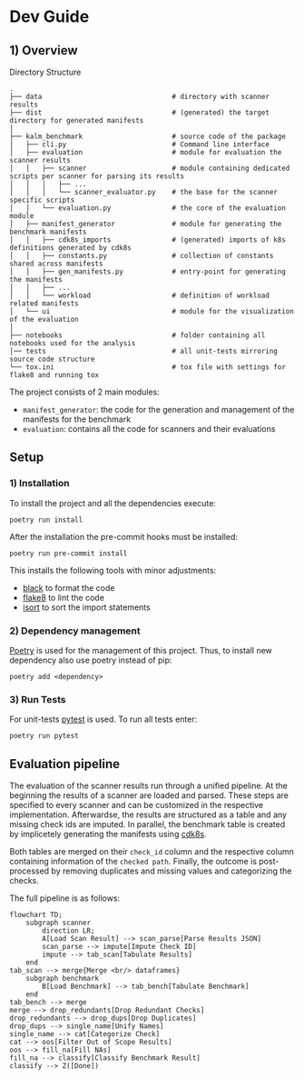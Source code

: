 # Dev Guide

## 1) Overview

Directory Structure

```
.
├── data                                # directory with scanner results
├── dist                                # (generated) the target directory for generated manifests
│
├── kalm_benchmark                      # source code of the package
│   ├── cli.py                          # Command line interface
│   ├── evaluation                      # module for evaluation the scanner results
│   │   ├── scanner                     # module containing dedicated scripts per scanner for parsing its results
│   │   │   ├── ...
│   │   │   └── scanner_evaluator.py    # the base for the scanner specific scripts
│   │   └── evaluation.py               # the core of the evaluation module
│   ├── manifest_generator              # module for generating the benchmark manifests
│   │   ├── cdk8s_imports               # (generated) imports of k8s definitions generated by cdk8s
│   │   ├── constants.py                # collection of constants shared across manifests
│   │   ├── gen_manifests.py            # entry-point for generating the manifests
│   │   ├── ...
│   │   └── workload                    # definition of workload related manifests
│   └── ui                              # module for the visualization of the evaluation
│
├── notebooks                           # folder containing all notebooks used for the analysis
│── tests                               # all unit-tests mirroring source code structure
└── tox.ini                             # tox file with settings for flake8 and running tox
```

The project consists of 2 main modules:
- `manifest_generator`: the code for the generation and management of the manifests for the benchmark
- `evaluation`: contains all the code for scanners and their evaluations  

## Setup

### 1) Installation

To install the project and all the dependencies execute:
```shell
poetry run install
```

After the installation the pre-commit hooks must be installed:

```shell
poetry run pre-commit install
```

This installs the following tools with minor adjustments:
- [black](https://black.readthedocs.io/en/stable/) to format the code
- [flake8](https://flake8.pycqa.org/en/latest/) to lint the code
- [isort](https://pycqa.github.io/isort/) to sort the import statements

### 2) Dependency management

[Poetry](https://python-poetry.org) is used for the management of this project.
Thus, to install new dependency also use poetry instead of pip:

```shell
poetry add <dependency>
```

### 3) Run Tests

For unit-tests [pytest](https://docs.pytest.org/en/) is used. To run all tests enter:

```shell
poetry run pytest
```


## Evaluation pipeline

The evaluation of the scanner results run through a unified pipeline.
At the beginning the results of a scanner are loaded and parsed. These steps are specified to every scanner and can be customized in the respective implementation.
Afterwardse, the results are structured as a table and any missing check ids are imputed.
In parallel, the benchmark table is created by implicetely generating the manifests using [cdk8s](https://cdk8s.io/docs/latest/).

Both tables are merged on their `check_id` column and the respective column containing information of the `checked path`.
Finally, the outcome is post-processed by removing duplicates and missing values and categorizing the checks.

The full pipeline is as follows:

```mermaid
flowchart TD;
    subgraph scanner
        direction LR;
        A[Load Scan Result] --> scan_parse[Parse Results JSON]
        scan_parse --> impute[Impute Check ID]
        impute --> tab_scan[Tabulate Results]
    end
tab_scan --> merge{Merge <br/> dataframes}
    subgraph benchmark
        B[Load Benchmark] --> tab_bench[Tabulate Benchmark]
    end
tab_bench --> merge
merge --> drop_redundants[Drop Redundant Checks]
drop_redundants --> drop_dups[Drop Duplicates]
drop_dups --> single_name[Unify Names]
single_name --> cat[Categorize Check]
cat --> oos[Filter Out of Scope Results]
oos --> fill_na[Fill NAs]
fill_na --> classify[Classify Benchmark Result]
classify --> Z([Done])
```
